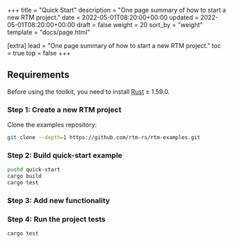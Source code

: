 +++
title = "Quick Start"
description = "One page summary of how to start a new RTM project."
date = 2022-05-01T08:20:00+00:00
updated = 2022-05-01T08:20:00+00:00
draft = false
weight = 20
sort_by = "weight"
template = "docs/page.html"

[extra]
lead = "One page summary of how to start a new RTM project."
toc = true
top = false
+++

## Requirements

Before using the toolkit, you need to install [Rust](https://www.rust-lang.org/tools/install/) ≥ 1.59.0.

### Step 1: Create a new RTM project

Clone the examples repository:

```bash
git clone --depth=1 https://github.com/rtm-rs/rtm-examples.git
```

### Step 2: Build quick-start example

```bash
pushd quick-start
cargo build
cargo test
```

### Step 3: Add new functionality

### Step 4: Run the project tests

```bash
cargo test
```
